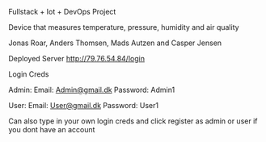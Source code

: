 Fullstack + Iot + DevOps Project

Device that measures temperature, pressure, humidity and air quality

Jonas Roar, Anders Thomsen, Mads Autzen and Casper Jensen

Deployed Server
http://79.76.54.84/login


Login Creds

Admin:
Email: Admin@gmail.dk
Password: Admin1

User:
Email: User@gmail.dk
Password: User1

Can also type in your own login creds and click register as admin or user if you dont have an account
